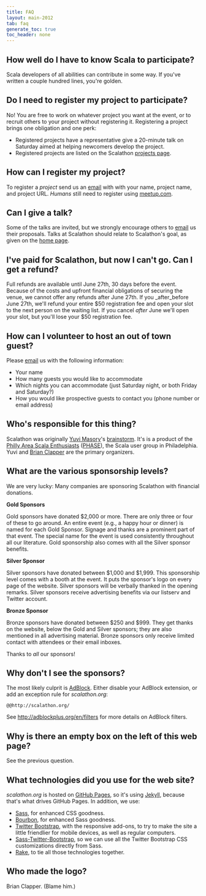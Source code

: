 ```yaml
---
title: FAQ
layout: main-2012
tab: faq
generate_toc: true
toc_header: none
---
```


## How well do I have to know Scala to participate?

Scala developers of all abilities can contribute in some way. If you've
written a couple hundred lines, you're golden.

## Do I need to register my project to participate?

No! You are free to work on whatever project you want at the event, or to
recruit others to your project without registering it. Registering a
project brings one obligation and one perk:

* Registered projects have a representative give a 20-minute talk on
  Saturday aimed at helping newcomers develop the project.
* Registered projects are listed on the Scalathon
  [projects page](projects.html).

## How can I register my project?

To register a *project* send us an [email][] with with your name, project
name, and project URL. *Humans* still need to register using
[meetup.com](http://www.meetup.com/scala-phase/events/57847602/).

## Can I give a talk?

Some of the talks are invited, but we strongly encourage others to [email][] us
their proposals. Talks at Scalathon should relate to Scalathon's goal, as
given on the [home page](index.html).

## I've paid for Scalathon, but now I can't go. Can I get a refund?

Full refunds are available until June 27th, 30 days before the event. Because
of the costs and upfront financial obligations of securing the venue, we cannot
offer any refunds after June 27th. If you _after_before June 27th, we'll refund
your entire $50 registration fee and open your slot to the next person on the
waiting list. If you cancel _after_ June we'll open your slot, but you'll lose
your $50 registration fee.

## How can I volunteer to host an out of town guest?

Please [email][] us with the following information:

* Your name
* How many guests you would like to accommodate
* Which nights you can accommodate (just Saturday night, or both Friday and Saturday?)
* How you would like prospective guests to contact you (phone number or email address)

## Who's responsible for this thing?

Scalathon was originally [Yuvi Masory][]'s [brainstorm](http://blog.yuvimasory.com/2011/04/scalathon-how-you-can-help.html).
It's is a product of the [Philly Area Scala Enthusiasts][PHASE]
([PHASE][]), the Scala user group in Philadelphia. Yuvi and [Brian Clapper][]
are the primary organizers.

## What are the various sponsorship levels?

We are very lucky: Many companies are sponsoring Scalathon with financial
donations.

**Gold Sponsors**

Gold sponsors have donated $2,000 or more. There are only three or four of
these to go around. An entire event (e.g., a happy hour or dinner) is named for
each Gold Sponsor. Signage and thanks are a prominent part of that event. The
special name for the event is used consistently throughout all our literature.
Gold sponsorship also comes with all the Silver sponsor benefits.

**Silver Sponsor**

Silver sponsors have donated between $1,000 and $1,999. This sponsorship level
comes with a booth at the event. It puts the sponsor's logo on every page of
the website. Silver sponsors  will be verbally thanked in the opening remarks.
Silver sponsors receive advertising benefits via our listserv and Twitter
account.

**Bronze Sponsor**

Bronze sponsors have donated between $250 and $999. They get thanks on the
website, below the Gold and Silver sponsors; they are also mentioned  in all
advertising material. Bronze sponsors only receive limited contact with
attendees or their email inboxes.

Thanks to *all* our sponsors!

## Why don't I see the sponsors?

The most likely culprit is [AdBlock](http://adblockplus.org/en/). Either
disable your AdBlock extension, or add an exception rule for _scalathon.org_:

    @@http://scalathon.org/

See <http://adblockplus.org/en/filters> for more details on AdBlock filters.

## Why is there an empty box on the left of this web page?

See the previous question.

## What technologies did you use for the web site?

*scalathon.org* is hosted on [GitHub Pages][], so it's using [Jekyll][],
because that's what drives GitHub Pages. In addition, we use:

* [Sass][], for enhanced CSS goodness.
* [Bourbon][], for enhanced Sass goodness.
* [Twitter Bootstrap][], with the responsive add-ons, to try to make the
  site a little friendlier for mobile devices, as well as regular computers.
* [Sass-Twitter-Bootstrap][], so we can use all the Twitter Bootstrap CSS
  customizations directly from Sass.
* [Rake][], to tie all those technologies together.

## Who made the logo?

Brian Clapper. (Blame him.)

[email]: mailto:contact@scalathon.org
[Yuvi Masory]: contact.html
[Github Pages]: http://pages.github.com/
[Brian Clapper]: contact.html
[PHASE]: http://www.meetup.com/scala-phase/
[Twitter Bootstrap]: http://twitter.github.com/bootstrap/
[Bourbon]: http://thoughtbot.com/bourbon/
[Jekyll]: http://jekyllrb.com/
[Node.js]: http://nodejs.org/
[Sass-Twitter-Bootstrap]: https://github.com/jlong/sass-twitter-bootstrap
[Sass]: http://sass-lang.com
[Less]: http://lesscss.org/
[Rake]: http://rake.rubyforge.org/
[Ruby]: http://ruby-lang.org/


